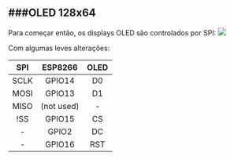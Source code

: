 ###OLED 128x64
------------
Para começar então, os displays OLED são controlados por SPI:
![](https://upload.wikimedia.org/wikipedia/commons/thumb/e/ed/SPI_single_slave.svg/525px-SPI_single_slave.svg.png)

Com algumas leves alterações:

|  SPI |   ESP8266  | OLED |
|:----:|:----------:|:----:|
| SCLK |   GPIO14   |  D0  |
| MOSI |   GPIO13   |  D1  |
| MISO | (not used) |   -  |
|  !SS |   GPIO15   |  CS  |
|   -  |    GPIO2   |  DC  |
|   -  |   GPIO16   |  RST |


